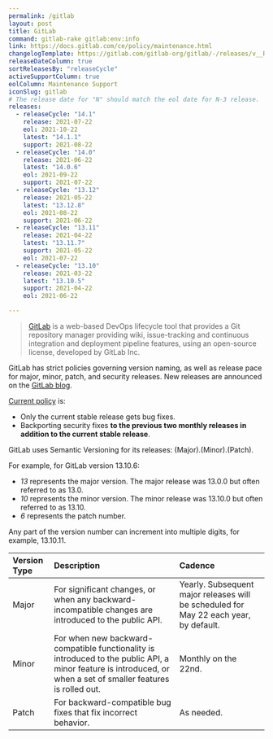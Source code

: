 ```yaml
---
permalink: /gitlab
layout: post
title: GitLab
command: gitlab-rake gitlab:env:info
link: https://docs.gitlab.com/ce/policy/maintenance.html
changelogTemplate: https://gitlab.com/gitlab-org/gitlab/-/releases/v__RELEASE_CYCLE__.0-ee
releaseDateColumn: true
sortReleasesBy: "releaseCycle"
activeSupportColumn: true
eolColumn: Maintenance Support
iconSlug: gitlab
# The release date for "N" should match the eol date for N-3 release.
releases:
  - releaseCycle: "14.1"
    release: 2021-07-22
    eol: 2021-10-22
    latest: "14.1.1"
    support: 2021-08-22
  - releaseCycle: "14.0"
    release: 2021-06-22
    latest: "14.0.6"
    eol: 2021-09-22
    support: 2021-07-22
  - releaseCycle: "13.12"
    release: 2021-05-22
    latest: "13.12.8"
    eol: 2021-08-22
    support: 2021-06-22
  - releaseCycle: "13.11"
    release: 2021-04-22
    latest: "13.11.7"
    support: 2021-05-22
    eol: 2021-07-22
  - releaseCycle: "13.10"
    release: 2021-03-22
    latest: "13.10.5"
    support: 2021-04-22
    eol: 2021-06-22

---
```

> [GitLab](https://about.gitlab.com/) is a web-based DevOps lifecycle tool that provides a Git repository manager providing wiki, issue-tracking and continuous integration and deployment pipeline features, using an open-source license, developed by GitLab Inc.

GitLab has strict policies governing version naming, as well as release pace for major, minor, patch, and security releases. New releases are announced on the [GitLab blog](https://about.gitlab.com/releases/categories/releases/).

[Current policy](https://docs.gitlab.com/ce/policy/maintenance.html) is:

* Only the current stable release gets bug fixes.
* Backporting security fixes **to the previous two monthly releases in addition to the current stable release**.

GitLab uses Semantic Versioning for its releases: (Major).(Minor).(Patch).

For example, for GitLab version 13.10.6:
* _13_ represents the major version. The major release was 13.0.0 but often referred to as 13.0.
* _10_ represents the minor version. The minor release was 13.10.0 but often referred to as 13.10.
* _6_ represents the patch number.

Any part of the version number can increment into multiple digits, for example, 13.10.11.

| Version Type | Description  | Cadence |
|:-------------|:-------------|:--------|
| Major        | For significant changes, or when any backward-incompatible changes are introduced to the public API.  |  Yearly. Subsequent major releases will be scheduled for May 22 each year, by default. |
| Minor        | For when new backward-compatible functionality is introduced to the public API, a minor feature is introduced, or when a set of smaller features is rolled out.  | Monthly on the 22nd.  |
| Patch        | 	For backward-compatible bug fixes that fix incorrect behavior.  | As needed.  |
